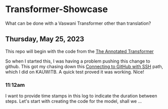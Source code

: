 # Transformer-Showcase
What can be done with a Vaswani Transformer other than translation?

## Thursday, May 25, 2023

This repo will begin with the code from the [The Annotated Transformer](https://github.com/harvardnlp/annotated-transformer) 

So when I started this, I was having a problem pushing this change to github. This got my chasing down this [Connecting to GitHub with SSH](https://docs.github.com/en/authentication/connecting-to-github-with-ssh) path, which I did on KAUWITB. A quick test proved it was working. Nice!

### 11:12am

I want to provide time stamps in this log to indicate the duration between steps. 
Let's start with creating the code for the model, shall we ... 